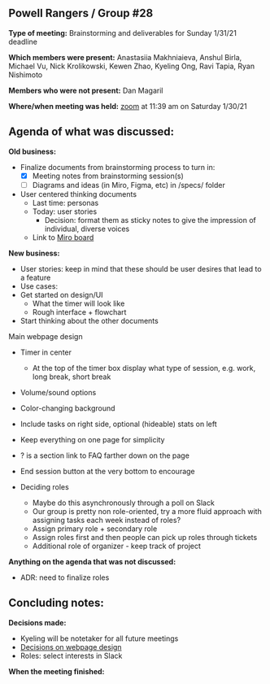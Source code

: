 ## Powell Rangers / Group #28

**Type of meeting:** Brainstorming and deliverables for Sunday 1/31/21 deadline

**Which members were present:** Anastasiia Makhniaieva, Anshul Birla,  Michael Vu, Nick Krolikowski, Kewen Zhao, Kyeling Ong, Ravi Tapia, Ryan Nishimoto

**Members who were not present:** Dan Magaril

**Where/when meeting was held:** [zoom](https://ucsd.zoom.us/j/93696118730) at 11:39 am on Saturday 1/30/21


## Agenda of what was discussed:

**Old business:** 
+ Finalize documents from brainstorming process to turn in:
  + [X] Meeting notes from brainstorming session(s)
  + [ ] Diagrams and ideas (in Miro, Figma, etc) in /specs/ folder
+ User centered thinking documents
  + Last time: personas
  + Today: user stories
    + Decision: format them as sticky notes to give the impression of individual, diverse voices
  + Link to [Miro board](https://miro.com/app/board/o9J_lWxPKec=/)

**New business:** 
+ User stories: keep in mind that these should be user desires that lead to a feature
+ Use cases:
+ Get started on design/UI
  + What the timer will look like
  + Rough interface + flowchart
+ Start thinking about the other documents

Main webpage design
  + Timer in center
    + At the top of the timer box display what type of session, e.g. work, long break, short break
  + Volume/sound options
  + Color-changing background
  + Include tasks on right side, optional (hideable) stats on left
  + Keep everything on one page for simplicity
  + ? is a section link to FAQ farther down on the page
  + End session button at the very bottom to encourage 
  
+ Deciding roles
  + Maybe do this asynchronously through a poll on Slack
  + Our group is pretty non role-oriented, try a more fluid approach with assigning tasks each week instead of roles?
  + Assign primary role + secondary role
  + Assign roles first and then people can pick up roles through tickets
  + Additional role of organizer - keep track of project

**Anything on the agenda that was not discussed:** 
+ ADR: need to finalize roles


## Concluding notes:

**Decisions made:** 
+ Kyeling will be notetaker for all future meetings
+ [Decisions on webpage design](#main-webpage-design)
+ Roles: select interests in Slack

**When the meeting finished:** 

